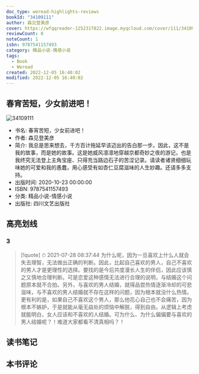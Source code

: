 ```yaml
---
doc_type: weread-highlights-reviews
bookId: "34109111"
author: 森见登美彦
cover: https://wfqqreader-1252317822.image.myqcloud.com/cover/111/34109111/t7_34109111.jpg
reviewCount: 0
noteCount: 1
isbn: 9787541157493
category: 精品小说-情感小说
tags:
  - Book
  - Weread
created: 2022-12-05 16:40:02
modified: 2022-12-05 16:40:02
---
```


## 春宵苦短，少女前进吧！

![34109111](https://wfqqreader-1252317822.image.myqcloud.com/cover/111/34109111/t7_34109111.jpg)
- 书名: 春宵苦短，少女前进吧！
- 作者: 森见登美彦
- 简介: 我总是思来想去，千方百计拖延早该迈出的告白那一步。因此，这不是我的故事，而是她的故事。这是她威风凛凛地穿越京都奇妙之夜的游记，也是我终究无法登上主角宝座、只得充当路边石子的苦涩记录。请读者诸贤细细玩味她的可爱和我的愚蠢，用心感受有如杏仁豆腐滋味的人生妙趣。还请多多支持。
- 出版时间: 2020-10-23 00:00:00
- ISBN: 9787541157493
- 分类: 精品小说-情感小说
- 出版社: 四川文艺出版社

## 高亮划线

### 3


> [!quote] ⏱ 2021-07-28 08:37:44
> 为什么呢，因为一旦喜欢上什么人就会失去理智，无法做出正确的判断。因此，比起自己喜欢的男人，自己不喜欢的男人才是更理性的选择。要找的是今后共度漫长人生的伴侣，因此应该慎之又慎地合理判断。可是恋爱这种感情无法进行合理的说明，与结婚这个问题原本就不合拍。另外，与喜欢的男人结婚，就得品尝热情逐渐冷却的可悲滋味，与不喜欢的男人结婚就不存在这样的问题，因为根本就没什么热情。更有利的是，如果自己不喜欢这个男人，那么他花心自己也不会痛苦，因为根本不嫉妒，于是就能从毫无益处的烦恼中解脱，得到自由。从逻辑上考虑就能明白，女人应该和不喜欢的人结婚。可为什么、为什么偏偏要与喜欢的男人结婚呢？！难道大家都看不清真相吗？！
 



## 读书笔记


## 本书评论

